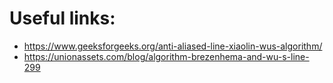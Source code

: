 # Useful links:  
* https://www.geeksforgeeks.org/anti-aliased-line-xiaolin-wus-algorithm/
* https://unionassets.com/blog/algorithm-brezenhema-and-wu-s-line-299
